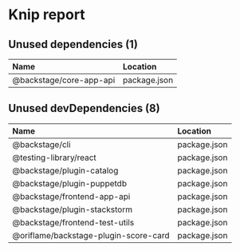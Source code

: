 # Knip report

## Unused dependencies (1)

| Name                    | Location     |
|:------------------------|:-------------|
| @backstage/core-app-api | package.json |

## Unused devDependencies (8)

| Name                                  | Location     |
|:--------------------------------------|:-------------|
| @backstage/cli                        | package.json |
| @testing-library/react                | package.json |
| @backstage/plugin-catalog             | package.json |
| @backstage/plugin-puppetdb            | package.json |
| @backstage/frontend-app-api           | package.json |
| @backstage/plugin-stackstorm          | package.json |
| @backstage/frontend-test-utils        | package.json |
| @oriflame/backstage-plugin-score-card | package.json |

